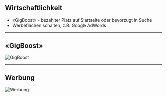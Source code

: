## Wirtschaftlichkeit

- «GigBoost» - bezahlter Platz auf Startseite oder bevorzugt in Suche
- Werbeflächen schalten, z.B. Google AdWords

---

<!-- .slide: class="no-img-border" -->
## «GigBoost»

![GigBoost](pictures/gigboost.png)

---

<!-- .slide: class="no-img-border" -->
## Werbung

![Werbung](pictures/werbung.png)
